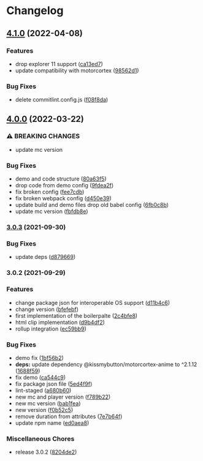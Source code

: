 # Changelog

## [4.1.0](https://github.com/donkeyclip/motorcortex-typewriting/compare/v4.0.0...v4.1.0) (2022-04-08)


### Features

* drop explorer 11 support ([ca13ed7](https://github.com/donkeyclip/motorcortex-typewriting/commit/ca13ed7c83223949dac59d44b12389d76f42d42a))
* update compatibility with motorcortex ([98562d1](https://github.com/donkeyclip/motorcortex-typewriting/commit/98562d10ab11eb176bea895848834ee439235a00))


### Bug Fixes

* delete commitlint.config.js ([f08f8da](https://github.com/donkeyclip/motorcortex-typewriting/commit/f08f8da9f243d9bb7c90220a33b46fe349c0a58e))

## [4.0.0](https://github.com/donkeyclip/motorcortex-typewriting/compare/v3.0.3...v4.0.0) (2022-03-22)


### ⚠ BREAKING CHANGES

* update mc version

### Bug Fixes

* demo and code structure ([80a63f5](https://github.com/donkeyclip/motorcortex-typewriting/commit/80a63f573bf7e2fdabb5ade334044d544ddcb8fb))
* drop code from demo config ([9fdea2f](https://github.com/donkeyclip/motorcortex-typewriting/commit/9fdea2f126fa4fe39ad5655c9a496bfedd0140d4))
* fix broken config ([fee7cdb](https://github.com/donkeyclip/motorcortex-typewriting/commit/fee7cdb08860e291cffef4c30cee2aa6d8b2b171))
* fix broken webpack config ([d450e39](https://github.com/donkeyclip/motorcortex-typewriting/commit/d450e3920d57a2eaddbb1a6895b712a2ffcab3b8))
* update build and demo files drop old babel config ([6fb0c8b](https://github.com/donkeyclip/motorcortex-typewriting/commit/6fb0c8b95cf281d00869d1477b810af8f31889c6))
* update mc version ([fbfdb8e](https://github.com/donkeyclip/motorcortex-typewriting/commit/fbfdb8e2426d4967fbd2f78f46fd53ff731225cb))

### [3.0.3](https://www.github.com/donkeyclip/motorcortex-typewriting/compare/v3.0.2...v3.0.3) (2021-09-30)


### Bug Fixes

* update deps ([d879669](https://www.github.com/donkeyclip/motorcortex-typewriting/commit/d879669d22186d2017ed5389d0f785d2aea70f08))

### 3.0.2 (2021-09-29)


### Features

* change package json for interoperable OS support ([d11b4c6](https://www.github.com/donkeyclip/motorcortex-typewriting/commit/d11b4c626bc9ecbfdb6c7f67d1e862f0de5fc69b))
* change version ([bfefebf](https://www.github.com/donkeyclip/motorcortex-typewriting/commit/bfefebf9df6b71692f9b04c0a63cbbed6b45256d))
* first implementation of the boilerpalte ([2c4bfe8](https://www.github.com/donkeyclip/motorcortex-typewriting/commit/2c4bfe85e42ca7917792dc8dfba9ad67c8cd5bc6))
* html clip implementation ([d9b4df2](https://www.github.com/donkeyclip/motorcortex-typewriting/commit/d9b4df2a1eea5ffefde813de0a5b6a0119d5a449))
* rollup integration ([ec59bb9](https://www.github.com/donkeyclip/motorcortex-typewriting/commit/ec59bb9bbd7fe7131e7fb7fc3e16123494a1d989))


### Bug Fixes

* demo fix ([1bf56b2](https://www.github.com/donkeyclip/motorcortex-typewriting/commit/1bf56b2d2c1a1e46517d1993ec123e78c1fcba04))
* **deps:** update dependency @kissmybutton/motorcortex-anime to ^2.1.12 ([1688f59](https://www.github.com/donkeyclip/motorcortex-typewriting/commit/1688f59d1b44cf00066af98e337fdb8ec64c2520))
* fix demo ([ca544c9](https://www.github.com/donkeyclip/motorcortex-typewriting/commit/ca544c90bb1fa56010fab254827e539f3c908bab))
* fix package json file ([5ed4f9f](https://www.github.com/donkeyclip/motorcortex-typewriting/commit/5ed4f9f4e8d469839f1a421a248c759d0fa1e4fa))
* lint-staged ([a680b60](https://www.github.com/donkeyclip/motorcortex-typewriting/commit/a680b60defa5340d4cbfea502d3aae56618317e7))
* new mc and player version ([f789b22](https://www.github.com/donkeyclip/motorcortex-typewriting/commit/f789b22456231e649257e0e8016ebeab976c67d8))
* new mc version ([bab1fea](https://www.github.com/donkeyclip/motorcortex-typewriting/commit/bab1fea5caf014b2d3314eb5c05887f5fa5a3b51))
* new version ([f0b52c5](https://www.github.com/donkeyclip/motorcortex-typewriting/commit/f0b52c57f28495fa641ea1a5693e806b4b827b1e))
* remove duration from attributes ([7e7b64f](https://www.github.com/donkeyclip/motorcortex-typewriting/commit/7e7b64f5e404b5dc6647227639819d668fd136ca))
* update npm name ([ed0aea8](https://www.github.com/donkeyclip/motorcortex-typewriting/commit/ed0aea87843a15e46b5ec1ad654fe7ff8252a364))


### Miscellaneous Chores

* release 3.0.2 ([8204de2](https://www.github.com/donkeyclip/motorcortex-typewriting/commit/8204de242a5838fb42c6413b64314c0c2dfe0e15))
